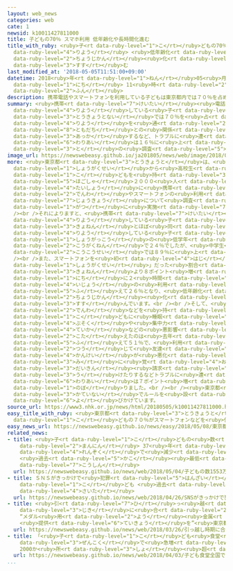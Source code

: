 ```yaml
---
layout: web_news
categories: web
cate: 1
newsid: k10011427811000
title: 子どもの70％ スマホ利用 低年齢化や長時間化進む
title_with_ruby: <ruby>子<rt data-ruby-level="1">こ</rt></ruby>どもの70％ スマホ<ruby>利用<rt
  data-ruby-level="4">りよう</rt></ruby> <ruby>低年齢化<rt data-ruby-level="7">ていねんれいか</rt></ruby>や<ruby>長時間<rt
  data-ruby-level="2">ちょうじかん</rt></ruby><ruby>化<rt data-ruby-level="3">か</rt></ruby><ruby>進<rt
  data-ruby-level="3">すす</rt></ruby>む
last_modified_at: '2018-05-05T11:51:00+09:00'
datetime: 2018<ruby>年<rt data-ruby-level="1">ねん</rt></ruby>05<ruby>月<rt data-ruby-level="1">がつ</rt></ruby>05<ruby>日<rt
  data-ruby-level="1">にち</rt></ruby> 11<ruby>時<rt data-ruby-level="2">じ</rt></ruby>51<ruby>分<rt
  data-ruby-level="2">ふん</rt></ruby>
description: 携帯電話やスマートフォンを利用している子どもは東京都内では７０％を占め、利用を通じて友達との関係が悪化するなど、トラブルに遭った割合は１６％に上ったことが都の調査でわかりました。
summary: <ruby>携帯<rt data-ruby-level="7">けいたい</rt></ruby><ruby>電話<rt data-ruby-level="2">でんわ</rt></ruby>やスマートフォンを<ruby>利用<rt
  data-ruby-level="4">りよう</rt></ruby>している<ruby>子<rt data-ruby-level="1">こ</rt></ruby>どもは<ruby>東京都内<rt
  data-ruby-level="3">とうきょうとない</rt></ruby>では７０％を<ruby>占<rt data-ruby-level="7">し</rt></ruby>め、<ruby>利用<rt
  data-ruby-level="4">りよう</rt></ruby>を<ruby>通<rt data-ruby-level="2">つう</rt></ruby>じて<ruby>友達<rt
  data-ruby-level="8">ともだち</rt></ruby>との<ruby>関係<rt data-ruby-level="4">かんけい</rt></ruby>が<ruby>悪化<rt
  data-ruby-level="3">あっか</rt></ruby>するなど、トラブルに<ruby>遭<rt data-ruby-level="7">あ</rt></ruby>った<ruby>割合<rt
  data-ruby-level="6">わりあい</rt></ruby>は１６％に<ruby>上<rt data-ruby-level="1">のぼ</rt></ruby>ったことが<ruby>都<rt
  data-ruby-level="3">と</rt></ruby>の<ruby>調査<rt data-ruby-level="5">ちょうさ</rt></ruby>でわかりました。
image_url: https://newswebeasy.github.io/ja201805/news/web/image/2018/05/05/K10011427811_1805051149_1805051151_01_02.jpg
more: <ruby>東京都<rt data-ruby-level="3">とうきょうと</rt></ruby>は、<ruby>毎年<rt data-ruby-level="2">まいとし</rt></ruby>、<ruby>小学生<rt
  data-ruby-level="1">しょうがくせい</rt></ruby>から<ruby>高校生<rt data-ruby-level="2">こうこうせい</rt></ruby>までの<ruby>子<rt
  data-ruby-level="1">こ</rt></ruby>どもを<ruby>持<rt data-ruby-level="3">も</rt></ruby>つ<ruby>保護者<rt
  data-ruby-level="5">ほごしゃ</rt></ruby>２０００<ruby>人<rt data-ruby-level="1">にん</rt></ruby>を<ruby>対象<rt
  data-ruby-level="4">たいしょう</rt></ruby>に<ruby>携帯<rt data-ruby-level="7">けいたい</rt></ruby><ruby>電話<rt
  data-ruby-level="2">でんわ</rt></ruby>やスマートフォンの<ruby>利用<rt data-ruby-level="4">りよう</rt></ruby><ruby>状況<rt
  data-ruby-level="7">じょうきょう</rt></ruby>について<ruby>調査<rt data-ruby-level="5">ちょうさ</rt></ruby>していて、ことしは２<ruby>月<rt
  data-ruby-level="1">がつ</rt></ruby>に<ruby>実施<rt data-ruby-level="7">じっし</rt></ruby>しました。<br
  /><br />それによりますと、<ruby>携帯<rt data-ruby-level="7">けいたい</rt></ruby><ruby>電話<rt data-ruby-level="2">でんわ</rt></ruby>やスマートフォンを<ruby>利用<rt
  data-ruby-level="4">りよう</rt></ruby>している<ruby>子<rt data-ruby-level="1">こ</rt></ruby>どもは<ruby>去年<rt
  data-ruby-level="3">きょねん</rt></ruby>とほぼ<ruby>同<rt data-ruby-level="2">おな</rt></ruby>じ、７０％でした。スマートフォンを<ruby>利用<rt
  data-ruby-level="4">りよう</rt></ruby>している<ruby>子<rt data-ruby-level="1">こ</rt></ruby>どもは、<ruby>小学校<rt
  data-ruby-level="1">しょうがっこう</rt></ruby>の<ruby>低学年<rt data-ruby-level="4">ていがくねん</rt></ruby>で１８％、<ruby>高学年<rt
  data-ruby-level="2">こうがくねん</rt></ruby>で２４％でしたが、<ruby>中学生<rt data-ruby-level="1">ちゅうがくせい</rt></ruby>で６６％、<ruby>高校生<rt
  data-ruby-level="2">こうこうせい</rt></ruby>では８９％に<ruby>上<rt data-ruby-level="1">のぼ</rt></ruby>りました。<br
  /><br />また、スマートフォンを<ruby>初<rt data-ruby-level="4">はじ</rt></ruby>めて<ruby>持<rt data-ruby-level="3">も</rt></ruby>たせたのが「<ruby>小学生<rt
  data-ruby-level="1">しょうがくせい</rt></ruby>」だった<ruby>割合<rt data-ruby-level="6">わりあい</rt></ruby>は、<ruby>去年<rt
  data-ruby-level="3">きょねん</rt></ruby>より８ポイント<ruby>増<rt data-ruby-level="5">ふ</rt></ruby>えて３２％だったほか、１<ruby>日<rt
  data-ruby-level="1">にち</rt></ruby>に２<ruby>時間<rt data-ruby-level="2">じかん</rt></ruby><ruby>以上<rt
  data-ruby-level="4">いじょう</rt></ruby>の<ruby>利用<rt data-ruby-level="4">りよう</rt></ruby>も３ポイント<ruby>増<rt
  data-ruby-level="5">ふ</rt></ruby>えて２６％となり、<ruby>低年齢化<rt data-ruby-level="7">ていねんれいか</rt></ruby>や<ruby>長時間<rt
  data-ruby-level="2">ちょうじかん</rt></ruby><ruby>化<rt data-ruby-level="3">か</rt></ruby>が<ruby>進<rt
  data-ruby-level="3">すす</rt></ruby>んでいます。<br /><br />そして、<ruby>携帯<rt data-ruby-level="7">けいたい</rt></ruby><ruby>電話<rt
  data-ruby-level="2">でんわ</rt></ruby>などを<ruby>持<rt data-ruby-level="3">も</rt></ruby>たせたことで<ruby>子<rt
  data-ruby-level="1">こ</rt></ruby>どもに<ruby>睡眠<rt data-ruby-level="7">すいみん</rt></ruby><ruby>不足<rt
  data-ruby-level="4">ぶそく</rt></ruby>や<ruby>集中力<rt data-ruby-level="3">しゅうちゅうりょく</rt></ruby>の<ruby>低下<rt
  data-ruby-level="4">ていか</rt></ruby>などの<ruby>悪影響<rt data-ruby-level="7">あくえいきょう</rt></ruby>があったと<ruby>答<rt
  data-ruby-level="2">こた</rt></ruby>えたのは<ruby>去年<rt data-ruby-level="3">きょねん</rt></ruby>より１１ポイント<ruby>増<rt
  data-ruby-level="5">ふ</rt></ruby>えて５１％で、<ruby>利用<rt data-ruby-level="4">りよう</rt></ruby>を<ruby>通<rt
  data-ruby-level="2">つう</rt></ruby>じて<ruby>友達<rt data-ruby-level="8">ともだち</rt></ruby>との<ruby>関係<rt
  data-ruby-level="4">かんけい</rt></ruby>が<ruby>悪化<rt data-ruby-level="3">あっか</rt></ruby>したり<ruby>身<rt
  data-ruby-level="3">み</rt></ruby>に<ruby>覚<rt data-ruby-level="4">おぼ</rt></ruby>えのない<ruby>代金<rt
  data-ruby-level="3">だいきん</rt></ruby><ruby>請求<rt data-ruby-level="7">せいきゅう</rt></ruby>を<ruby>受<rt
  data-ruby-level="3">う</rt></ruby>けたりするなどトラブルに<ruby>遭<rt data-ruby-level="7">あ</rt></ruby>った<ruby>割合<rt
  data-ruby-level="6">わりあい</rt></ruby>は７ポイント<ruby>増<rt data-ruby-level="5">ふ</rt></ruby>えて１６％に<ruby>上<rt
  data-ruby-level="1">のぼ</rt></ruby>りました。<br /><br /><ruby>東京都<rt data-ruby-level="3">とうきょうと</rt></ruby>は、<ruby>家庭内<rt
  data-ruby-level="3">かていない</rt></ruby>でルールを<ruby>設<rt data-ruby-level="5">もう</rt></ruby>けることなどを<ruby>呼<rt
  data-ruby-level="6">よ</rt></ruby>びかけています。
source_url: https://www3.nhk.or.jp/news/html/20180505/k10011427811000.html
easy_title_with_ruby: <ruby>東京都<rt data-ruby-level="3">とうきょうと</rt></ruby> <ruby>子<rt
  data-ruby-level="1">こ</rt></ruby>どもの７０％がスマートフォンなどを<ruby>使<rt data-ruby-level="3">つか</rt></ruby>っている
easy_news_url: https://newswebeasy.github.io/news/easy/2018/05/08/東京都-子どもの70がスマートフォンなどを使っている
related_news:
- title: <ruby>子<rt data-ruby-level="1">こ</rt></ruby>どもの<ruby>数<rt data-ruby-level="2">すう</rt></ruby>1553<ruby>万人<rt
    data-ruby-level="2">まんにん</rt></ruby> 37<ruby>年<rt data-ruby-level="1">ねん</rt></ruby><ruby>連続<rt
    data-ruby-level="4">れんぞく</rt></ruby>で<ruby>減少<rt data-ruby-level="5">げんしょう</rt></ruby>
    <ruby>過去<rt data-ruby-level="5">かこ</rt></ruby><ruby>最低<rt data-ruby-level="4">さいてい</rt></ruby>を<ruby>更新<rt
    data-ruby-level="7">こうしん</rt></ruby>
  url: https://newswebeasy.github.io/news/web/2018/05/04/子どもの数1553万人-37年連続で減少-過去最低を更新
- title: ＳＮＳがきっかけで<ruby>犯罪<rt data-ruby-level="5">はんざい</rt></ruby>の<ruby>被害<rt data-ruby-level="7">ひがい</rt></ruby>にあった<ruby>子<rt
    data-ruby-level="1">こ</rt></ruby>ども <ruby>過去<rt data-ruby-level="5">かこ</rt></ruby><ruby>最多<rt
    data-ruby-level="4">さいた</rt></ruby>
  url: https://newswebeasy.github.io/news/web/2018/04/26/SNSがきっかけで犯罪の被害にあった子ども-過去最多
- title: <ruby>引<rt data-ruby-level="7">ひ</rt></ruby>っ<ruby>越<rt data-ruby-level="7">こ</rt></ruby>し<ruby>時期<rt
    data-ruby-level="3">じき</rt></ruby>に<ruby>合<rt data-ruby-level="2">あ</rt></ruby>わせ
    “メダル<ruby>用<rt data-ruby-level="2">よう</rt></ruby><ruby>金属<rt data-ruby-level="5">きんぞく</rt></ruby>
    <ruby>提供<rt data-ruby-level="6">ていきょう</rt></ruby>を”<ruby>東京都<rt data-ruby-level="3">とうきょうと</rt></ruby>
  url: https://newswebeasy.github.io/news/web/2018/03/26/引っ越し時期に合わせ-メダル用金属-提供を東京都
- title: 「<ruby>子<rt data-ruby-level="1">こ</rt></ruby>ども<ruby>食堂<rt data-ruby-level="4">しょくどう</rt></ruby>」<ruby>全国<rt
    data-ruby-level="3">ぜんこく</rt></ruby>で<ruby>急増<rt data-ruby-level="5">きゅうぞう</rt></ruby>
    2000か<ruby>所<rt data-ruby-level="3">しょ</rt></ruby><ruby>超<rt data-ruby-level="7">こ</rt></ruby>える
  url: https://newswebeasy.github.io/news/web/2018/04/03/子ども食堂全国で急増-2000か所超える
...
```

